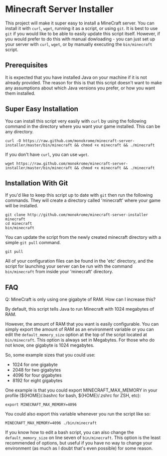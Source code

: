 Minecraft Server Installer
==========================

This project will make it super easy to install a MineCraft server. You can
install it with `curl`, `wget`, running it as a script, or using `git`. It is
best to use `git` if you would like to be able to easily update this script
itself.  However, if you would prefer to do this with manual dowloading - you
can just set up your server with `curl`, `wget`, or by manually executing the
`bin/minecraft` script.

Prerequisites
-------------

It is expected that you have installed Java on your machine if it is not
already provided. The reason for this is that this script doesn't want to
make any assumptions about which Java versions you prefer, or how you want
them installed.

Super Easy Installation
-----------------------

You can install this script very easily with `curl` by using the following
command in the directory where you want your game installed. This can be any
directory.

    curl -O https://raw.github.com/monokrome/minecraft-server-installer/master/bin/minecraft && chmod +x minecraft && ./minecraft

If you don't have `curl`, you can use `wget`.

    wget https://raw.github.com/monokrome/minecraft-server-installer/master/bin/minecraft && chmod +x minecraft && ./minecraft
    

Installation With Git
---------------------

If you'd like to keep this script up to date with `git` then run the following
commands. They will create a directory called 'minecraft' where your game will
be installed.

    git clone http://github.com/monokrome/minecraft-server-installer minecraft
    cd minecraft
    bin/minecraft

You can update the script from the newly created minecraft directory with a
simple `git pull` command.

    git pull

All of your configuration files can be found in the 'etc' directory, and the
script for launching your server can be run with the command `bin/minecraft`
from inside your 'minecraft' directory.

FAQ
---

Q: MineCraft is only using one gigabyte of RAM. How can I increase this?

By default, this script tells Java to run Minecraft with 1024 megabytes of RAM.

However, the amount of RAM that you want is easily configurable. You can simply
export the amount of RAM as an environment variable or you can edit the
`default_memory_size` option at the top of the script located at
`bin/minecraft`. This option is always set in Megabytes. For those who do not
know, one gigabyte is 1024 megabytes.

So, some example sizes that you could use:

- 1024 for one gigabyte
- 2048 for two gigabytes
- 4096 for four gigabytes
- 8192 for eight gigabytes

One example is that you could export MINECRAFT_MAX_MEMORY in your
profile (${HOME}/.bashrc for bash, ${HOME}/.zshrc for ZSH, etc):

    export MINECRAFT_MAX_MEMORY=4096

You could also export this variable whenever you run the script like so:

    MINECRAFT_MAX_MEMORY=4096 ./bin/minecraft

If you know how to edit a bash script, you can also change the
`default_memory_size` on line seven of `bin/minecraft`. This option is the
least recommended of options, but useful if you have no way to change your
environment (as much as I doubt that's even possible) for some reason.

